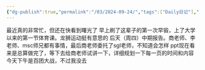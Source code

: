 ```yaml
---
{"dg-publish":true,"permalink":"/03/2024-09-24/","tags":["Daily日记"],"noteIcon":"","created":"2025-01-31T00:35","updated":"2025-07-01T13:38"}
---
```


最近真的非常忙，但还在快看到曙光了
早上刷了这辈子的第一次早锻，上了大学以来的第一节体育课。龙狮运动挺有意思的
后天（周四）中期报告。商老师、李老师、msc师兄都有事情，最后商老师委托了sgl老师，不知道会怎样
ppt现在看来是总算做完了，等下去给商老师试讲一下，详细规划一下每一页的时间和内容
今天下午是百团大战，不过我没去